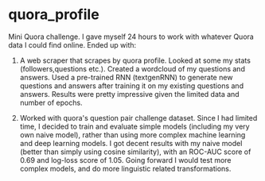 # quora_profile

Mini Quora challenge. I gave myself 24 hours to work with whatever Quora data I could find online. Ended up with:

1. A web scraper that scrapes by quora profile. Looked at some my stats (followers,questions etc.). Created a wordcloud of my questions and answers. Used a pre-trained RNN (textgenRNN) to generate new questions and answers after training it on my existing questions and answers. Results were pretty impressive given the limited data and number of epochs.

2. Worked with quora's question pair challenge dataset. Since I had limited time, I decided to train and evaluate simple models (including my very own naive model), rather than using more complex machine learning and deep learning models. I got decent results with my naive model (better than simply using cosine similarity), with an ROC-AUC score of 0.69 and log-loss score of 1.05. Going forward I would test more complex models, and do more linguistic related transformations. 


